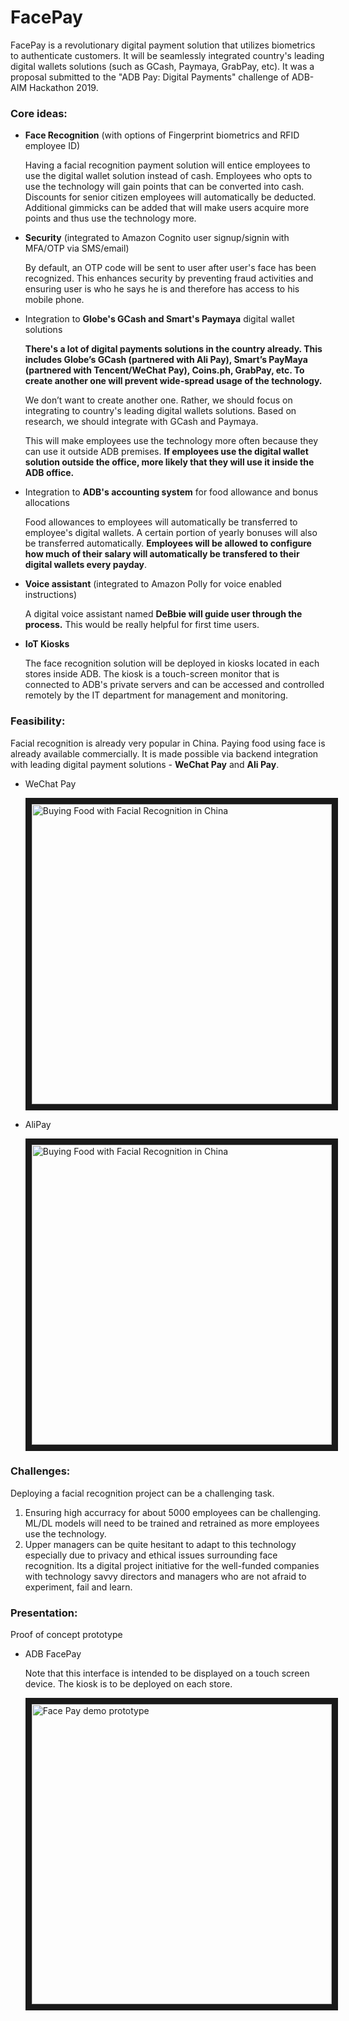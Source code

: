 # FacePay

FacePay is a revolutionary digital payment solution that utilizes biometrics to authenticate customers.
It will be seamlessly integrated country's leading digital wallets solutions (such as GCash, Paymaya, GrabPay, etc).
It was a proposal submitted to the "ADB Pay: Digital Payments" challenge of ADB-AIM Hackathon 2019.



### Core ideas:

- <b>Face Recognition</b> (with options of Fingerprint biometrics and RFID employee ID)

  Having a facial recognition payment solution will entice employees to use the digital wallet solution instead of cash.
  Employees who opts to use the technology will gain points that can be converted into cash.
  Discounts for senior citizen employees will automatically be deducted.
  Additional gimmicks can be added that will make users acquire more points and thus use the technology more.


- <b>Security</b> (integrated to Amazon Cognito user signup/signin with MFA/OTP via SMS/email)

  By default, an OTP code will be sent to user after user's face has been recognized.
  This enhances security by preventing fraud activities and 
  ensuring user is who he says he is and therefore has access to his mobile phone.


- Integration to <b>Globe's GCash and Smart's Paymaya</b> digital wallet solutions

  <b> There's a lot of digital payments solutions in the country already.
  This includes Globe’s GCash (partnered with Ali Pay), Smart’s PayMaya (partnered with Tencent/WeChat Pay), Coins.ph, GrabPay, etc.
  To create another one will prevent wide-spread usage of the technology.
  </b>

  We don’t want to create another one.
  Rather, we should focus on integrating to country's leading digital wallets solutions. 
  Based on research, we should integrate with GCash and Paymaya.

  This will make employees use the technology more often because they can use it outside ADB premises.
  <b>If employees use the digital wallet solution outside the office, more likely that they will use it inside the ADB office.</b>

  

- Integration to <b>ADB's accounting system</b> for food allowance and bonus allocations

  Food allowances to employees will automatically be transferred to employee's digital wallets.
  A certain portion of yearly bonuses will also be transferred automatically.
  <b>Employees will be allowed to configure how much of their salary will automatically be transfered to their digital wallets every payday</b>.


- <b>Voice assistant</b> (integrated to Amazon Polly for voice enabled instructions)

  A digital voice assistant named <b> DeBbie will guide user through the process.</b>
  This would be really helpful for first time users.


- <b>IoT Kiosks</b>

  The face recognition solution will be deployed in kiosks located in each stores inside ADB.
  The kiosk is a touch-screen monitor that is connected to ADB's private servers and 
  can be accessed and controlled remotely by the IT department for management and monitoring.  



### Feasibility:

Facial recognition is already very popular in China.
Paying food using face is already available commercially. 
It is made possible via backend integration with leading digital payment solutions - <b>WeChat Pay</b> and <b>Ali Pay</b>.

- WeChat Pay

  <a href="https://www.youtube.com/watch?v=9HHW0mj2EDc"
    target="_blank"><img src="https://img.youtube.com/vi/9HHW0mj2EDc/0.jpg" 
    alt="Buying Food with Facial Recognition in China" width="480" border="10" /></a>

- AliPay

  <a href="https://www.youtube.com/watch?v=W4P0zt4cnmU"
    target="_blank"><img src="https://img.youtube.com/vi/W4P0zt4cnmU/0.jpg" 
    alt="Buying Food with Facial Recognition in China" width="480" border="10" /></a>



### Challenges:

Deploying a facial recognition project can be a challenging task. 
1. Ensuring high accurracy for about 5000 employees can be challenging. ML/DL models will need to be trained and retrained as more employees use the technology.
2. Upper managers can be quite hesitant to adapt to this technology especially due to privacy and ethical issues surrounding face recognition.
Its a digital project initiative for the well-funded companies with technology savvy directors and managers who are not afraid to experiment, fail and learn.



### Presentation:
	   
Proof of concept prototype

- ADB FacePay
  
  Note that this interface is intended to be displayed on a touch screen device. 
  The kiosk is to be deployed on each store.

  <a href="https://youtu.be/SCYkW_XRK2c"
    target="_blank"><img src="https://img.youtube.com/vi/SCYkW_XRK2c/0.jpg" 
    alt="Face Pay demo prototype" width="480" border="10" /></a>
